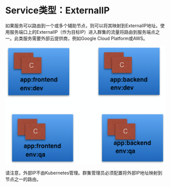 # Service类型：ExternalIP

如果服务可以路由到一个或多个辅助节点，则可以将其映射到ExternalIP地址。使用服务端口上的ExternalIP（作为目标IP）进入群集的流量将路由到服务端点之一。此类服务需要外部云提供商，例如Google Cloud Platform或AWS。

![ExternalIP](../../.gitbook/assets/image%20%2814%29.png)

请注意，外部IP不由Kubernetes管理。群集管理员必须配置将外部IP地址映射到节点之一的路由。

